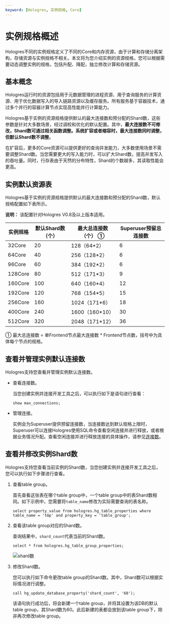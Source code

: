 ```yaml
---
keyword: [Hologres, 实例规格, Core]
---
```


# 实例规格概述

Hologres不同的实例规格定义了不同的Core和内存资源，由于计算和存储分离架构，存储资源与实例规格不相关。本文将为您介绍实例的资源规格，您可以根据需要动态调整实例的规格，包括升配、降配，独立修改计算和存储资源。

## 基本概念

Hologres运行时的资源包括用于元数据管理的进程资源、用于查询服务的计算资源、用于优化数据写入的导入链路资源以及缓存服务。所有服务基于容器技术，通过多个并行的容器计算节点实现高性能并行计算能力。

Hologres基于实例的资源规格提供默认的最大连接数和预分配的Shard数，这些参数是针对大多数场景，经过调校和优化的默认配置。其中，**最大连接数不可修改，Shard数可通过相关函数调整。系统扩容或者缩容时，最大连接数同时调整，但默认Shard数不调整**。

在扩容后，更多的Core资源可以提供更好的查询并发能力，大多数使用场景不需要调整Shard数。当您需要更大的写入能力时，可以扩大Shard数，提高并发写入的吞吐量。同时，行存表由于天然的分布特性，Shard的个数越多，其读取性能会更高。

## 实例默认资源表

Hologres基于实例的资源规格提供默认的最大连接数和预分配的Shard数，默认规格配置如下表所示。

**说明：** 该配置针对Hologres V0.8及以上版本适用。

|实例规格|默认Shard数（个）|最大总连接数（个） ①|Superuser预留总连接数|
|----|-----------|-----------|---------------|
|32Core|20|128（64\*2）|6|
|64Core|40|256（128\*2）|6|
|96Core|60|384（192\*2）|6|
|128Core|80|512（171\*3）|9|
|160Core|100|640（160\*4）|12|
|192Core|120|768（154\*5）|15|
|256Core|160|1024（171\*6）|18|
|400Core|240|1600（160\*10）|30|
|512Core|320|2048（171\*12）|36|

① 最大总连接数 = 单Frontend节点最大连接数 \* Frontend节点数，括号中为具体每个节点的规格。

## 查看并管理实例默认连接数

Hologres支持您查看并管理实例默认连接数。

-   查看连接数。

    当您创建实例并连接开发工具之后，可以执行如下是语句进行查看：

    ```
    show max_connections;
    ```

-   管理连接。

    实例会为Superuser提供预留连接数，当连接数达到默认规格上限时，Superuser可以连接Hologres使用SQL命令查看空闲连接并进行释放，或者根据业务情况升配。查看空闲连接并进行释放连接的具体操作，请参见[连接数](/cn.zh-CN/监控与告警/Hologres管控台的监控指标.md)。


## 查看并修改实例Shard数

Hologres支持您查看当前实例的Shard数，当您创建实例并连接开发工具之后，您可以执行如下步骤进行查看。

1.  查看table group。

    首先查看这张表在哪个table group中，一个table group中的表Shard数相同。如下示例中，您需要将`table_name`修改为实际需要查询的表名称。

    ```
    select property_value from hologres.hg_table_properties where table_name = 'tmp' and property_key = 'table_group';
    ```

2.  查看该table group对应的Shard数。

    查询结果中，`shard_count`代表当前的Shard数。

    ```
    select * from hologres.hg_table_group_properties;
    ```

    ![shard数](https://static-aliyun-doc.oss-accelerate.aliyuncs.com/assets/img/zh-CN/0438762161/p239859.png)

3.  修改Shard数。

    您可以执行如下命令更改table group的Shard数。其中，Shard数可以根据实际情况进行调整。

    ```
    call hg_update_database_property('shard_count', '60');
    ```

    该语句执行成功后，将会新建一个table group，并将其设置为该DB的默认table group，其Shard数为60。此后新建的表都会放到该table group下，除非再次修改table group。



